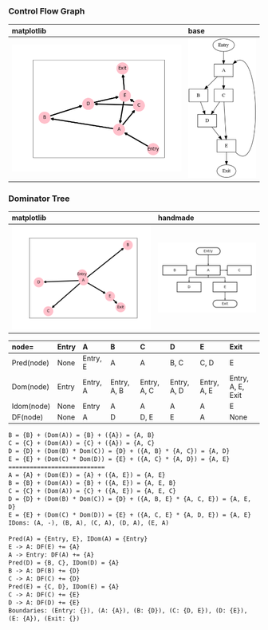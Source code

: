 ### Control Flow Graph

| matplotlib | base  |
|:---|:---|
| ![CFG_plt](cfg4.png) | ![CFG](diagram_cfg.png) |

### Dominator Tree

| matplotlib | handmade  |
|:---|:---|
| ![DT_plt](dt5.png) | ![DT](diagram_dt.png) |

| node=      | Entry   | A        | B           | C           | D           | E           | Exit              |
|:-----------|:--------|:---------|:------------|:------------|:------------|:------------|:------------------|
| Pred(node) | None    | Entry, E | A           | A           | B, C        | C, D        | E                 |
| Dom(node)  | Entry   | Entry, A | Entry, A, B | Entry, A, C | Entry, A, D | Entry, A, E | Entry, A, E, Exit |
| Idom(node) | None    | Entry    | A           | A           | A           | A           | E                 |
| DF(node)   | None    | A        | D           | D, E        | E           | A           | None              |

```code
B = {B} + (Dom(A)) = {B} + ({A}) = {A, B}
C = {C} + (Dom(A)) = {C} + ({A}) = {A, C}
D = {D} + (Dom(B) * Dom(C)) = {D} + ({A, B} * {A, C}) = {A, D}
E = {E} + (Dom(C) * Dom(D)) = {E} + ({A, C} * {A, D}) = {A, E}
===========================
A = {A} + (Dom(E)) = {A} + ({A, E}) = {A, E}
B = {B} + (Dom(A)) = {B} + ({A, E}) = {A, E, B}
C = {C} + (Dom(A)) = {C} + ({A, E}) = {A, E, C}
D = {D} + (Dom(B) * Dom(C)) = {D} + ({A, B, E} * {A, C, E}) = {A, E, D}
E = {E} + (Dom(C) * Dom(D)) = {E} + ({A, C, E} * {A, D, E}) = {A, E}
IDoms: (A, -), (B, A), (C, A), (D, A), (E, A)

Pred(A) = {Entry, E}, IDom(A) = {Entry}
E -> A: DF(E) += {A}
A -> Entry: DF(A) += {A}
Pred(D) = {B, C}, IDom(D) = {A}
B -> A: DF(B) += {D}
C -> A: DF(C) += {D}
Pred(E) = {C, D}, IDom(E) = {A}
C -> A: DF(C) += {E}
D -> A: DF(D) += {E}
Boundaries: (Entry: {}), (A: {A}), (B: {D}), (C: {D, E}), (D: {E}), (E: {A}), (Exit: {})
```
